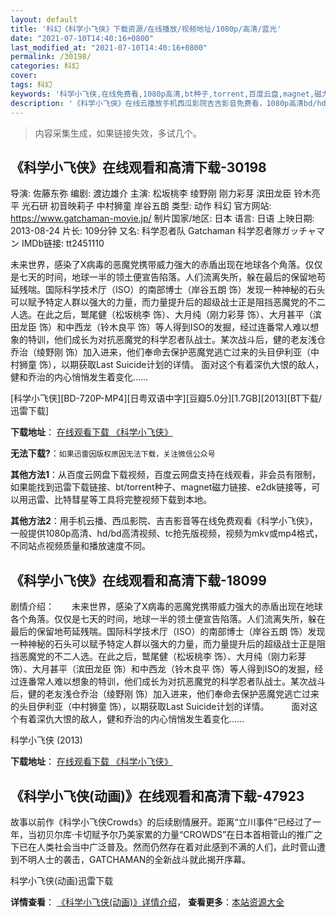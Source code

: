 ```yaml
---
layout: default
title: '科幻《科学小飞侠》下载资源/在线播放/视频地址/1080p/高清/蓝光'
date: "2021-07-10T14:40:16+0800"
last_modified_at: "2021-07-10T14:40:16+0800"
permalink: /30198/
categories: 科幻
cover:
tags: 科幻
keywords: '科学小飞侠,在线免费看,1080p高清,bt种子,torrent,百度云盘,magnet,磁力链,迅雷下载资源'
description: '《科学小飞侠》在线云播放手机西瓜影院吉吉影音免费看，1080p高清bd/hd未删减完整版和tc抢先枪版，mkv/mp4格式，附带bt/torrent种子、magnet/磁力链、百度云盘、网盘资源迅雷下载链接'
---
```


>内容采集生成，如果链接失效，多试几个。


## 《科学小飞侠》在线观看和高清下载-30198

导演: 佐藤东弥 编剧: 渡边雄介 主演: 松坂桃李 绫野刚 刚力彩芽 滨田龙臣 铃木亮平 光石研 初音映莉子 中村狮童 岸谷五朗 类型: 动作 科幻 官方网站: https://www.gatchaman-movie.jp/ 制片国家/地区: 日本 语言: 日语 上映日期: 2013-08-24 片长: 109分钟 又名: 科学忍者队 Gatchaman 科学忍者隊ガッチャマン IMDb链接: tt2451110

未来世界，感染了X病毒的恶魔党携带威力强大的赤盾出现在地球各个角落。仅仅是七天的时间，地球一半的领土便宣告陷落。人们流离失所，躲在最后的保留地苟延残喘。国际科学技术厅（ISO）的南部博士（岸谷五朗 饰）发现一种神秘的石头可以赋予特定人群以强大的力量，而力量提升后的超级战士正是阻挡恶魔党的不二人选。在此之后，鹫尾健（松坂桃李 饰）、大月纯（刚力彩芽 饰）、大月甚平（滨田龙臣 饰）和中西龙（铃木良平 饰）等人得到ISO的发掘，经过连番常人难以想象的特训，他们成长为对抗恶魔党的科学忍者队战士。某次战斗后，健的老友浅仓乔治（绫野刚 饰）加入进来，他们奉命去保护恶魔党逃亡过来的头目伊利亚（中村狮童 饰），以期获取Last Suicide计划的详情。 面对这个有着深仇大恨的敌人，健和乔治的内心悄悄发生着变化……


[科学小飞侠][BD-720P-MP4][日粤双语中字][豆瓣5.0分][1.7GB][2013][BT下载/迅雷下载]

**下载地址**： [在线观看下载 《科学小飞侠》](https://www.btdx8.com/torrent/gatchaman_2013.html) 


**无法下载?**：`如果迅雷因版权原因无法下载，关注微信公众号 `

**其他方法1**：从百度云网盘下载视频，百度云网盘支持在线观看，非会员有限制，如果能找到迅雷下载链接、bt/torrent种子、magnet磁力链接、e2dk链接等，可以用迅雷、比特彗星等工具将完整视频下载到本地。

**其他方法2**：用手机云播、西瓜影院、吉吉影音等在线免费观看《科学小飞侠》，一般提供1080p高清、hd/bd高清视频、tc抢先版视频，视频为mkv或mp4格式，不同站点视频质量和播放速度不同。


## 《科学小飞侠》在线观看和高清下载-18099

剧情介绍：　　未来世界，感染了X病毒的恶魔党携带威力强大的赤盾出现在地球各个角落。仅仅是七天的时间，地球一半的领土便宣告陷落。人们流离失所，躲在最后的保留地苟延残喘。国际科学技术厅（ISO）的南部博士（岸谷五朗 饰）发现一种神秘的石头可以赋予特定人群以强大的力量，而力量提升后的超级战士正是阻挡恶魔党的不二人选。在此之后，鹫尾健（松坂桃李 饰）、大月纯（刚力彩芽 饰）、大月甚平（滨田龙臣 饰）和中西龙（铃木良平 饰）等人得到ISO的发掘，经过连番常人难以想象的特训，他们成长为对抗恶魔党的科学忍者队战士。某次战斗后，健的老友浅仓乔治（绫野刚 饰）加入进来，他们奉命去保护恶魔党逃亡过来的头目伊利亚（中村狮童 饰），以期获取Last Suicide计划的详情。  　　面对这个有着深仇大恨的敌人，健和乔治的内心悄悄发生着变化……


科学小飞侠 (2013)

**下载地址**： [在线观看下载 《科学小飞侠》](https://www.btbtdy.me/btdy/dy3191.html) 


## 《科学小飞侠(动画)》在线观看和高清下载-47923

故事以前作《科学小飞侠Crowds》的后续剧情展开。距离&ldquo;立川事件”已经过了一年，当初贝尔库&middot;卡切赋予尔乃美家累的力量“CROWDS”在日本首相菅山的推广之下已在人类社会当中广泛普及。然而仍然存在着对此感到不满的人们，此时菅山遭到不明人士的袭击，GATCHAMAN的全新战斗就此揭开序幕。<!---剧情end--->


科学小飞侠(动画)迅雷下载

**详情查看**： [《科学小飞侠(动画)》详情介绍](/movie/47923/)， **查看更多**：[本站资源大全](/movie/t/all/)


